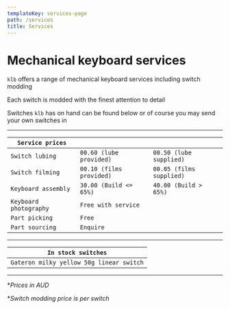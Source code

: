 ```yaml
---
templateKey: services-page
path: /services
title: Services
---
```

# Mechanical keyboard services

`klb` offers a range of mechanical keyboard services including switch modding

Each switch is modded with the finest attention to detail

Switches `klb` has on hand can be found below or of course you may send your own switches in

---

| `Service prices`       |                        |                        |
| -------------------- | ---------------------- | ---------------------- |
| `Switch lubing`        | `00.60 (lube provided)`  | `00.50 (lube supplied)`  |
| `Switch filming`       | `00.10 (films provided)` | `00.05 (films supplied)` |
| `Keyboard assembly`    | `30.00 (Build <= 65%)`   | `40.00 (Build > 65%)`    |
| `Keyboard photography` | `Free with service`      |                        |
| `Part picking`         | `Free`                   |                        |
| `Part sourcing`        | `Enquire`                |                        |

---

| `In stock switches` |
|-|
| `Gateron milky yellow 50g linear switch` |

---

**Prices in AUD*

**Switch modding price is per switch*